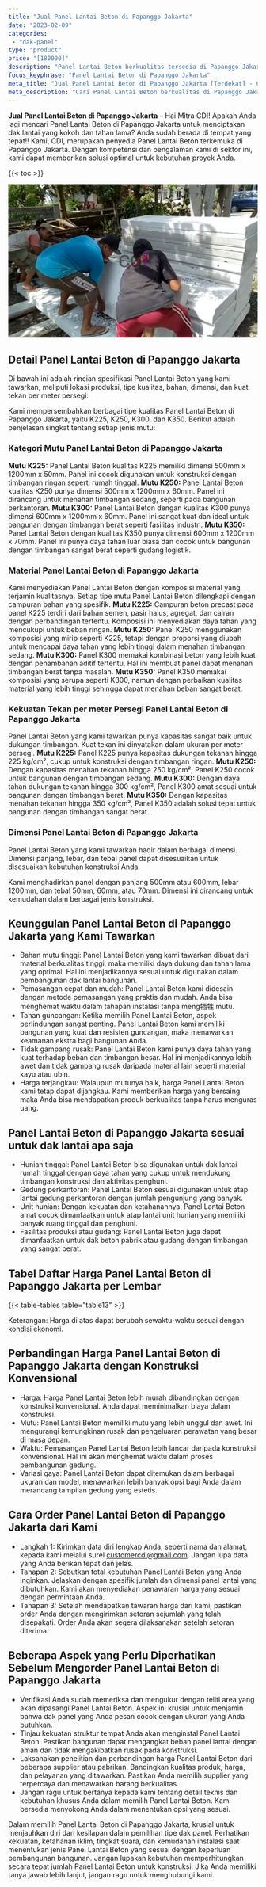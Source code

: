 ```yaml
---
title: "Jual Panel Lantai Beton di Papanggo Jakarta"
date: "2023-02-09"
categories:
 - "dak-panel"
type: "product"
price: "[180000]"
description: "Panel Lantai Beton berkualitas tersedia di Papanggo Jakarta. Panel Lantai Beton dirancang untuk kebutuhan konstruksi modern dengan performa prima. Hubungi kami sekarang."
focus_keyphrase: "Panel Lantai Beton di Papanggo Jakarta"
meta_title: "Jual Panel Lantai Beton di Papanggo Jakarta [Terdekat] - CDI"
meta_description: "Cari Panel Lantai Beton berkualitas di Papanggo Jakarta?. Tersedia Panel Lantai Beton premium untuk proyek konstruksi. Promo menarik hanya di sini."
---
```


**Jual Panel Lantai Beton di Papanggo Jakarta** – Hai Mitra CDI! Apakah Anda lagi mencari Panel Lantai Beton di Papanggo Jakarta untuk menciptakan dak lantai yang kokoh dan tahan lama? Anda sudah berada di tempat yang tepat!! Kami, CDI, merupakan penyedia Panel Lantai Beton terkemuka di Papanggo Jakarta. Dengan kompetensi dan pengalaman kami di sektor ini, kami dapat memberikan solusi optimal untuk kebutuhan proyek Anda.

{{< toc >}}

![Jual Panel Lantai Beton di Papanggo Jakarta](/images/dak-panel/dak-panel-19.jpg)

## Detail Panel Lantai Beton di Papanggo Jakarta

Di bawah ini adalah rincian spesifikasi Panel Lantai Beton yang kami tawarkan, meliputi lokasi produksi, tipe kualitas, bahan, dimensi, dan kuat tekan per meter persegi:

Kami mempersembahkan berbagai tipe kualitas Panel Lantai Beton di Papanggo Jakarta, yaitu K225, K250, K300, dan K350. Berikut adalah penjelasan singkat tentang setiap jenis mutu:

### Kategori Mutu Panel Lantai Beton di Papanggo Jakarta

**Mutu K225:** Panel Lantai Beton kualitas K225 memiliki dimensi 500mm x 1200mm x 50mm. Panel ini cocok digunakan untuk konstruksi dengan timbangan ringan seperti rumah tinggal.
**Mutu K250:** Panel Lantai Beton kualitas K250 punya dimensi 500mm x 1200mm x 60mm. Panel ini dirancang untuk menahan timbangan sedang, seperti pada bangunan perkantoran.
**Mutu K300:** Panel Lantai Beton dengan kualitas K300 punya dimensi 600mm x 1200mm x 60mm. Panel ini sangat kuat dan ideal untuk bangunan dengan timbangan berat seperti fasilitas industri.
**Mutu K350:** Panel Lantai Beton dengan kualitas K350 punya dimensi 600mm x 1200mm x 70mm. Panel ini punya daya tahan luar biasa dan cocok untuk bangunan dengan timbangan sangat berat seperti gudang logistik.

### Material Panel Lantai Beton di Papanggo Jakarta

Kami menyediakan Panel Lantai Beton dengan komposisi material yang terjamin kualitasnya. Setiap tipe mutu Panel Lantai Beton dilengkapi dengan campuran bahan yang spesifik.
**Mutu K225:** Campuran beton precast pada panel K225 terdiri dari bahan semen, pasir halus, agregat, dan cairan dengan perbandingan tertentu. Komposisi ini menyediakan daya tahan yang mencukupi untuk beban ringan.
**Mutu K250:** Panel K250 menggunakan komposisi yang mirip seperti K225, tetapi dengan proporsi yang diubah untuk mencapai daya tahan yang lebih tinggi dalam menahan timbangan sedang.
**Mutu K300:** Panel K300 memakai kombinasi beton yang lebih kuat dengan penambahan aditif tertentu. Hal ini membuat panel dapat menahan timbangan berat tanpa masalah.
**Mutu K350:** Panel K350 memakai komposisi yang serupa seperti K300, namun dengan perbaikan kualitas material yang lebih tinggi sehingga dapat menahan beban sangat berat.

### Kekuatan Tekan per meter Persegi Panel Lantai Beton di Papanggo Jakarta

Panel Lantai Beton yang kami tawarkan punya kapasitas sangat baik untuk dukungan timbangan. Kuat tekan ini dinyatakan dalam ukuran per meter persegi.
**Mutu K225:** Panel K225 punya kapasitas dukungan tekanan hingga 225 kg/cm², cukup untuk konstruksi dengan timbangan ringan.
**Mutu K250:** Dengan kapasitas menahan tekanan hingga 250 kg/cm², Panel K250 cocok untuk bangunan dengan timbangan sedang.
**Mutu K300:** Dengan daya tahan dukungan tekanan hingga 300 kg/cm², Panel K300 amat sesuai untuk bangunan dengan timbangan berat.
**Mutu K350:** Dengan kapasitas menahan tekanan hingga 350 kg/cm², Panel K350 adalah solusi tepat untuk bangunan dengan timbangan sangat berat.

### Dimensi Panel Lantai Beton di Papanggo Jakarta

Panel Lantai Beton yang kami tawarkan hadir dalam berbagai dimensi. Dimensi panjang, lebar, dan tebal panel dapat disesuaikan untuk disesuaikan kebutuhan konstruksi Anda.

Kami menghadirkan panel dengan panjang 500mm atau 600mm, lebar 1200mm, dan tebal 50mm, 60mm, atau 70mm. Dimensi ini dirancang untuk kemudahan dalam berbagai jenis konstruksi.

## Keunggulan Panel Lantai Beton di Papanggo Jakarta yang Kami Tawarkan

*   Bahan mutu tinggi: Panel Lantai Beton yang kami tawarkan dibuat dari material berkualitas tinggi, maka memiliki daya dukung dan tahan lama yang optimal. Hal ini menjadikannya sesuai untuk digunakan dalam pembangunan dak lantai bangunan.
*   Pemasangan cepat dan mudah: Panel Lantai Beton kami didesain dengan metode pemasangan yang praktis dan mudah. Anda bisa menghemat waktu dalam tahapan instalasi tanpa meng牺牲 mutu.
*   Tahan guncangan: Ketika memilih Panel Lantai Beton, aspek perlindungan sangat penting. Panel Lantai Beton kami memiliki bangunan yang kuat dan resisten guncangan, maka menawarkan keamanan ekstra bagi bangunan Anda.
*   Tidak gampang rusak: Panel Lantai Beton kami punya daya tahan yang kuat terhadap beban dan timbangan besar. Hal ini menjadikannya lebih awet dan tidak gampang rusak daripada material lain seperti material kayu atau ubin.
*   Harga terjangkau: Walaupun mutunya baik, harga Panel Lantai Beton kami tetap dapat dijangkau. Kami memberikan harga yang bersaing maka Anda bisa mendapatkan produk berkualitas tanpa harus menguras uang.

## Panel Lantai Beton di Papanggo Jakarta sesuai untuk dak lantai apa saja

*   Hunian tinggal: Panel Lantai Beton bisa digunakan untuk dak lantai rumah tinggal dengan daya tahan yang cukup untuk mendukung timbangan konstruksi dan aktivitas penghuni.
*   Gedung perkantoran: Panel Lantai Beton sesuai digunakan untuk atap lantai gedung perkantoran dengan jumlah pengunjung yang banyak.
*   Unit hunian: Dengan kekuatan dan ketahanannya, Panel Lantai Beton amat cocok dimanfaatkan untuk atap lantai unit hunian yang memiliki banyak ruang tinggal dan penghuni.
*   Fasilitas produksi atau gudang: Panel Lantai Beton juga dapat dimanfaatkan untuk dak beton pabrik atau gudang dengan timbangan yang sangat berat.

## Tabel Daftar Harga Panel Lantai Beton di Papanggo Jakarta per Lembar

{{< table-tables table="table13" >}}

Keterangan: Harga di atas dapat berubah sewaktu-waktu sesuai dengan kondisi ekonomi.

## Perbandingan Harga Panel Lantai Beton di Papanggo Jakarta dengan Konstruksi Konvensional

*   Harga: Harga Panel Lantai Beton lebih murah dibandingkan dengan konstruksi konvensional. Anda dapat meminimalkan biaya dalam konstruksi.
*   Mutu: Panel Lantai Beton memiliki mutu yang lebih unggul dan awet. Ini mengurangi kemungkinan rusak dan pengeluaran perawatan yang besar di masa depan.
*   Waktu: Pemasangan Panel Lantai Beton lebih lancar daripada konstruksi konvensional. Hal ini akan menghemat waktu dalam proses pembangunan gedung.
*   Variasi gaya: Panel Lantai Beton dapat ditemukan dalam berbagai ukuran dan model, menawarkan lebih banyak opsi bagi Anda dalam merancang tampilan gedung yang estetis.

## Cara Order Panel Lantai Beton di Papanggo Jakarta dari Kami

*   Langkah 1: Kirimkan data diri lengkap Anda, seperti nama dan alamat, kepada kami melalui surel customercdi@gmail.com. Jangan lupa data yang Anda berikan tepat dan jelas.
*   Tahapan 2: Sebutkan total kebutuhan Panel Lantai Beton yang Anda inginkan. Jelaskan dengan spesifik jumlah dan dimensi panel lantai yang dibutuhkan. Kami akan menyediakan penawaran harga yang sesuai dengan permintaan Anda.
*   Tahapan 3: Setelah mendapatkan tawaran harga dari kami, pastikan order Anda dengan mengirimkan setoran sejumlah yang telah disepakati. Order Anda akan segera dilaksanakan setelah setoran diterima.

## Beberapa Aspek yang Perlu Diperhatikan Sebelum Mengorder Panel Lantai Beton di Papanggo Jakarta

*   Verifikasi Anda sudah memeriksa dan mengukur dengan teliti area yang akan dipasangi Panel Lantai Beton. Aspek ini krusial untuk menjamin bahwa dak panel yang Anda pesan cocok dengan ukuran yang Anda butuhkan.
*   Tinjau kekuatan struktur tempat Anda akan menginstal Panel Lantai Beton. Pastikan bangunan dapat mengangkat beban panel lantai dengan aman dan tidak mengakibatkan rusak pada konstruksi.
*   Laksanakan penelitian dan perbandingan harga Panel Lantai Beton dari beberapa supplier atau pabrikan. Bandingkan kualitas produk, harga, dan pelayanan yang ditawarkan. Pastikan Anda memilih supplier yang terpercaya dan menawarkan barang berkualitas.
*   Jangan ragu untuk bertanya kepada kami tentang detail teknis dan kebutuhan khusus Anda dalam memilih Panel Lantai Beton. Kami bersedia menyokong Anda dalam menentukan opsi yang sesuai.

Dalam memilih Panel Lantai Beton di Papanggo Jakarta, krusial untuk menjauhkan diri dari kesilapan dalam pemilihan tipe dak panel. Perhatikan kekuatan, ketahanan iklim, tingkat suara, dan kemudahan instalasi saat menentukan jenis Panel Lantai Beton yang sesuai dengan keperluan pembangunan bangunan. Jangan lupakan kebutuhan memperhitungkan secara tepat jumlah Panel Lantai Beton untuk konstruksi. Jika Anda memiliki tanya jawab lebih lanjut, jangan ragu untuk menghubungi kami.